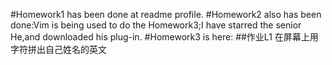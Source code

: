 #Homework1 has been done at readme profile.
#Homework2 also has been done:Vim is being used to do the Homework3;I have starred the senior He,and downloaded his plug-in.
#Homework3 is here:
##作业L1 在屏幕上用字符拼出自己姓名的英文


